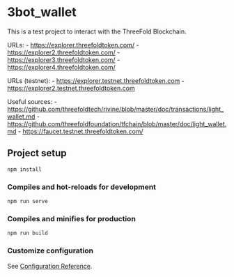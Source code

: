 # 3bot_wallet

This is a test project to interact with the ThreeFold Blockchain.

URLs: 
    - https://explorer.threefoldtoken.com/
    - https://explorer2.threefoldtoken.com/
    - https://explorer3.threefoldtoken.com/
    - https://explorer4.threefoldtoken.com/

URLs (testnet):
    - https://explorer.testnet.threefoldtoken.com
    - https://explorer2.testnet.threefoldtoken.com

Useful sources:
    - https://github.com/threefoldtech/rivine/blob/master/doc/transactions/light_wallet.md
    - https://github.com/threefoldfoundation/tfchain/blob/master/doc/light_wallet.md
    - https://faucet.testnet.threefoldtoken.com/

## Project setup
```
npm install
```

### Compiles and hot-reloads for development
```
npm run serve
```

### Compiles and minifies for production
```
npm run build
```

### Customize configuration
See [Configuration Reference](https://cli.vuejs.org/config/).
